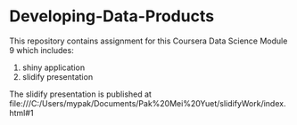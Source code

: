 # Developing-Data-Products

This repository contains assignment for this Coursera Data Science Module 9 which includes:
1. shiny application
2. slidify presentation


The slidify presentation is published at file:///C:/Users/mypak/Documents/Pak%20Mei%20Yuet/slidifyWork/index.html#1

